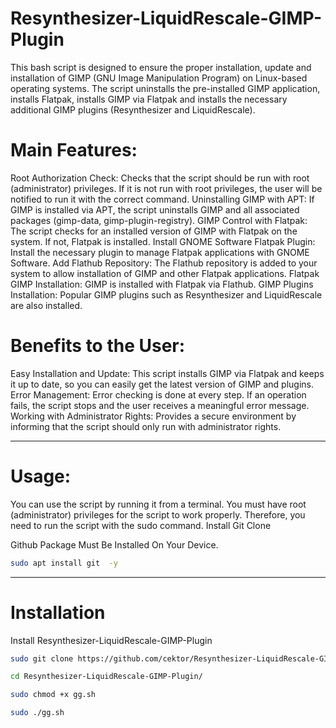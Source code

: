 # Resynthesizer-LiquidRescale-GIMP-Plugin
This bash script is designed to ensure the proper installation, update and installation of GIMP (GNU Image Manipulation Program) on Linux-based operating systems. The script uninstalls the pre-installed GIMP application, installs Flatpak, installs GIMP via Flatpak and installs the necessary additional GIMP plugins (Resynthesizer and LiquidRescale).

# Main Features:
Root Authorization Check: Checks that the script should be run with root (administrator) privileges. If it is not run with root privileges, the user will be notified to run it with the correct command.
Uninstalling GIMP with APT: If GIMP is installed via APT, the script uninstalls GIMP and all associated packages (gimp-data, gimp-plugin-registry).
GIMP Control with Flatpak: The script checks for an installed version of GIMP with Flatpak on the system. If not, Flatpak is installed.
Install GNOME Software Flatpak Plugin: Install the necessary plugin to manage Flatpak applications with GNOME Software.
Add Flathub Repository: The Flathub repository is added to your system to allow installation of GIMP and other Flatpak applications.
Flatpak GIMP Installation: GIMP is installed with Flatpak via Flathub.
GIMP Plugins Installation: Popular GIMP plugins such as Resynthesizer and LiquidRescale are also installed.
# Benefits to the User:
Easy Installation and Update: This script installs GIMP via Flatpak and keeps it up to date, so you can easily get the latest version of GIMP and plugins.
Error Management: Error checking is done at every step. If an operation fails, the script stops and the user receives a meaningful error message.
Working with Administrator Rights: Provides a secure environment by informing that the script should only run with administrator rights.

----------------------------------

# Usage:
You can use the script by running it from a terminal.
You must have root (administrator) privileges for the script to work properly. Therefore, you need to run the script with the sudo command.
Install Git Clone 

Github Package Must Be Installed On Your Device.
```bash
sudo apt install git  -y
```
----------------------------------

# Installation
Install Resynthesizer-LiquidRescale-GIMP-Plugin

```bash
sudo git clone https://github.com/cektor/Resynthesizer-LiquidRescale-GIMP-Plugin.git
```
```bash
cd Resynthesizer-LiquidRescale-GIMP-Plugin/

```
```bash
sudo chmod +x gg.sh
```
```bash
sudo ./gg.sh
```



